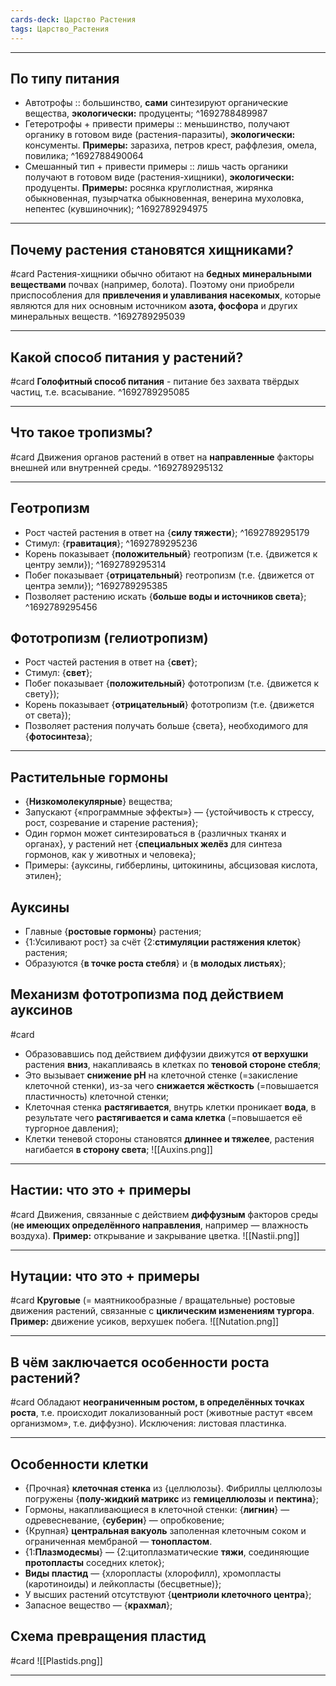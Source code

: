 ```yaml
---
cards-deck: Царство Растения
tags: Царство_Растения
---
```

- - -
## По типу питания
* Автотрофы :: большинство, **сами** синтезируют органические вещества, **экологически:** продуценты;
^1692788489987
* Гетеротрофы + привести примеры :: меньшинство, получают органику в готовом виде (растения-паразиты), **экологически:** консументы. **Примеры:** заразиха, петров крест, раффлезия, омела, повилика;
^1692788490064
* Смешанный тип + привести примеры :: лишь часть органики получают в готовом виде (растения-хищники), **экологически:** продуценты. **Примеры:** росянка круглолистная, жирянка обыкновенная, пузырчатка обыкновенная, венерина мухоловка, непентес (кувшиночник);
^1692789294975

- - -

## Почему растения становятся хищниками?
#card 
Растения-хищники обычно обитают на **бедных минеральными веществами** почвах (например, болота).
Поэтому они приобрели приспособления для **привлечения и улавливания насекомых**, которые являются для них основным источником **азота, фосфора** и других минеральных веществ.
^1692789295039

- - -

## Какой способ питания у растений?
#card 
**Голофитный способ питания** - питание без захвата твёрдых частиц, т.е. всасывание.
^1692789295085

- - -

## Что такое тропизмы?
#card 
Движения органов растений в ответ на **направленные** факторы внешней или внутренней среды.
^1692789295132

- - -

## Геотропизм
* Рост частей растения в ответ на {**силу тяжести**};
^1692789295179
* Стимул: {**гравитация**};
^1692789295236
* Корень показывает {**положительный**} геотропизм (т.е. {движется к центру земли});
^1692789295314
* Побег показывает {**отрицательный**} геотропизм (т.е. {движется от центра земли});
^1692789295385
* Позволяет растению искать {**больше воды и источников света**};
^1692789295456

## Фототропизм (гелиотропизм)
* Рост частей растения в ответ на {**свет**};
* Стимул: {**свет**};
* Побег показывает {**положительный**} фототропизм (т.е. {движется к свету});
* Корень показывает {**отрицательный**} фототропизм (т.е. {движется от света});
* Позволяет растения получать больше {света}, необходимого для {**фотосинтеза**};

- - -

## Растительные гормоны
* {**Низкомолекулярные**} вещества;
* Запускают {«программные эффекты»} — {устойчивость к стрессу, рост, созревание и старение растения};
* Один гормон может синтезироваться в {различных тканях и органах}, у растений нет {**специальных желёз** для синтеза гормонов, как у животных и человека};
* Примеры: {ауксины, гибберлины, цитокинины, абсцизовая кислота, этилен};

## Ауксины
* Главные {**ростовые гормоны**} растения;
* {1:Усиливают рост} за счёт {2:**стимуляции растяжения клеток**} растения;
* Образуются {**в точке роста стебля**} и {**в молодых листьях**};

## Механизм фототропизма под действием ауксинов
#card 
* Образовавшись под действием диффузии движутся **от верхушки** растения **вниз**, накапливаясь в клетках по **теновой стороне стебля**;
* Это вызывает **снижение pH** на клеточной стенке (=закисление клеточной стенки), из-за чего **снижается жёсткость** (=повышается пластичность) клеточной стенки;
* Клеточная стенка **растягивается**, внутрь клетки проникает **вода**, в результате чего **растягивается и сама клетка** (=повышается её тургорное давления);
* Клетки теневой стороны становятся **длиннее и тяжелее**, растения нагибается **в сторону света**;
![[Auxins.png]]

- - -

## Настии: что это + примеры
#card 
Движения, связанные с действием **диффузным** факторов среды (**не имеющих определённого направления**, например — влажность воздуха).
**Пример:** открывание и закрывание цветка.
![[Nastii.png]]

- - -

## Нутации: что это + примеры
#card 
**Круговые** (= маятникообразные / вращательные) ростовые движения растений, связанные с **циклическим изменениям тургора**.
**Пример:** движение усиков, верхушек побега.
![[Nutation.png]]

- - -

## В чём заключается особенности роста растений?
#card 
Обладают **неограниченным ростом, в определённых точках роста**, т.е. происходит локализованный рост (животные растут «всем организмом», т.е. диффузно). Исключения: листовая пластинка.

- - -

## Особенности клетки
* {Прочная} **клеточная стенка** из {целлюлозы}. Фибриллы целлюлозы погружены {**полу-жидкий матрикс** из **гемицеллюлозы** и **пектина**};
* Гормоны, накапливающиеся в клеточной стенки: {**лигнин**} — одревесневание, {**суберин**} — опробковение;
* {Крупная} **центральная вакуоль** заполенная клеточным соком и ограниченная мембраной — **тонопластом**.
* {1:**Плазмодесмы**} — {2:цитоплазматические **тяжи**, соединяющие **протопласты** соседних клеток};
* **Виды пластид** — {хлоропласты (хлорофилл), хромопласты (каротиноиды) и лейкопласты (бесцветные)};
* У высших растений отсутствуют {**центриоли клеточного центра**};
* Запасное вещество — {**крахмал**};

## Схема превращения пластид
#card 
![[Plastids.png]]

- - -